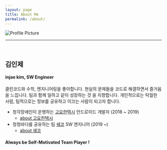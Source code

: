 ```yaml
---
layout: page
title: About Me
permalink: /about/
---
```


<img src="{{ site.baseurl }}/assets/profile.jpeg" title="Profile Picture" class="profile">

<br/>

---

<br/>

## 김인제

#### injae kim, SW Engineer

클린코드와 수학, 엔지니어링을 좋아합니다.
현실의 문제들을 코드로 해결하면서 즐거움을 느낍니다.
팀과 함께 일하고 같이 성장하는 것 을 지향합니다.
개인적으로는 탁월한 사람, 팀적으로는 정보를 공유하고 이끄는 사람이 되고자 합니다.

- 청각장애인이 운행하는 [고요한택시](http://www.goyohantaxi.com/) 안드로이드 개발자 (2018 ~ 2019)
    - [about 고요한택시](http://news1.kr/articles/?3786791)
- 청청바다를 공유하는 팀 [쉐코](sheco.co) SW 엔지니어 (2019 ~)
    - [about 쉐코](https://www.yna.co.kr/view/AKR20190628149500065?input=1195m)

#### Always be Self-Motivated Team Player !

